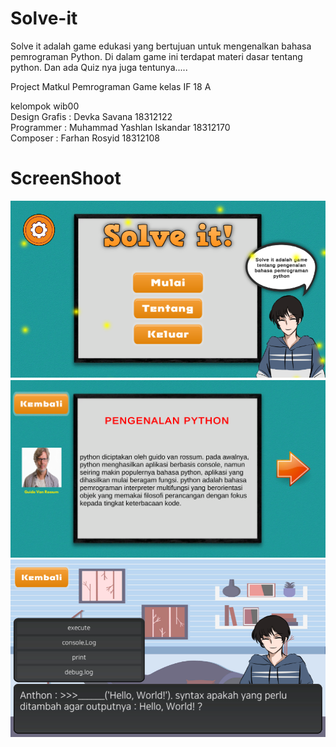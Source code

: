 # Solve-it
Solve it adalah game edukasi yang bertujuan untuk mengenalkan bahasa pemrograman Python. Di dalam game ini terdapat materi dasar tentang python. Dan ada Quiz nya juga tentunya.....</br>

Project Matkul Pemrograman Game kelas IF 18 A</br>

kelompok wib00 </br>
Design Grafis : Devka Savana 18312122 </br>
Programmer    : Muhammad Yashlan Iskandar 18312170 </br>
Composer      : Farhan Rosyid 18312108 </br>

# ScreenShoot

![](ss/Screenshot_1.png)
![](ss/Screenshot_2.png)
![](ss/Screenshot_3.png)

